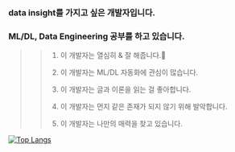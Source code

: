 ### data insight를 가지고 싶은 개발자입니다.
### ML/DL, Data Engineering 공부를 하고 있습니다.

> > 1. 이 개발자는 열심히 & 잘 해줍니다.👋
> > 
> > 2. 이 개발자는 ML/DL 자동화에 관심이 많습니다.
> > 
> > 3. 이 개발자는 글과 이론을 읽는 걸 좋아합니다.
> >
> > 4. 이 개발자는 먼지 같은 존재가 되지 않기 위해 발악합니다.
> >
> > 5. 이 개발자는 나만의 매력을 찾고 있습니다.

[![Top Langs](https://github-readme-stats.vercel.app/api/top-langs/?username=yuj0630)](https://github.com/yuj0630/github-readme-stats)
<!--
**yuj0630/yuj0630** is a ✨ _special_ ✨ repository because its `README.md` (this file) appears on your GitHub profile.

Here are some ideas to get you started:

- 🔭 I’m currently working on ...
- 🌱 I’m currently learning ...
- 👯 I’m looking to collaborate on ...
- 🤔 I’m looking for help with ...
- 💬 Ask me about ...
- 📫 How to reach me: ...
- 😄 Pronouns: ...
- ⚡ Fun fact: ...
-->
